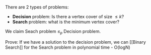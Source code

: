 There are 2 types of problems:
- **Decision** problem: Is there a vertex cover of size $\leq k$?
- **Search** problem: what is the minimum vertex cover?

We claim Seach problem $\leq_{p}$ Decision problem.

Prove: If we have a solution to the decision problem, we can [[Binary Search]] for the Search problem in polynomial time - O(logN)